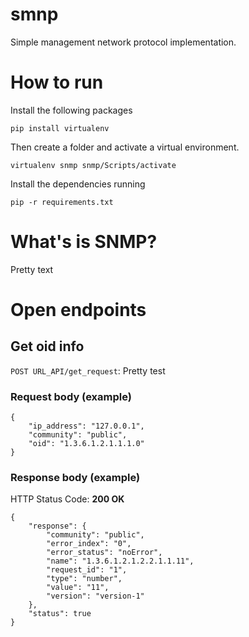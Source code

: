 # smnp
Simple management network protocol implementation.

# How to run

Install the following packages

```
pip install virtualenv
```


Then create a folder and activate a virtual environment.

```
virtualenv snmp snmp/Scripts/activate
```

Install the dependencies running

``` 
pip -r requirements.txt
```


# What's is SNMP?

Pretty text


# **Open endpoints**

## Get oid info


```POST URL_API/get_request```: Pretty test

### **Request body (example)**
```
{
    "ip_address": "127.0.0.1",
    "community": "public",
    "oid": "1.3.6.1.2.1.1.1.0"
}
```

### **Response body (example)**

HTTP Status Code: **200 OK**
```
{
    "response": {
        "community": "public",
        "error_index": "0",
        "error_status": "noError",
        "name": "1.3.6.1.2.1.2.2.1.1.11",
        "request_id": "1",
        "type": "number",
        "value": "11",
        "version": "version-1"
    },
    "status": true
}
```